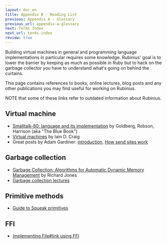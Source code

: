 ```yaml
---
layout: doc_en
title: Appendix B - Reading List
previous: Appendix A - Glossary
previous_url: appendix-a-glossary
next: Terms Index
next_url: terms-index
review: true
---
```


Building virtual machines in general and programming language implementations
in particular requires some knowledge. Rubinius' goal is to lower the barrier
by keeping as much as possible in Ruby but to hack on the garbage collector you
have to understand what's going on behind the curtains.

This page contains references to books, online lectures, blog posts and any
other publications you may find useful for working on Rubinius.

NOTE that some of these links refer to outdated information about Rubinius.

## Virtual machine

  * [Smalltalk-80: language and its implementation](http://stephane.ducasse.free.fr/FreeBooks/BlueBook/Bluebook.pdf)
    by Goldberg, Robson, Harrison (aka "The Blue Book")
  * [Virtual machines](http://tinyurl.com/3ydkqg) by Iain D. Craig
  * Great posts by Adam Gardiner: [introduction](http://tinyurl.com/35y2jh),
    [How send sites work](http://tinyurl.com/34c6e8)


## Garbage collection

  * [Garbage Collection: Algorithms for Automatic Dynamic Memory
    Management](http://tinyurl.com/3dygmo) by Richard Jones
  * [Garbage collection lectures](http://tinyurl.com/2mhek4)


## Primitive methods

  * [Guide to Squeak
    primitives](http://www.fit.vutbr.cz/study/courses/OMP/public/software/sqcdrom2/Tutorials/SqOnlineBook_%28SOB%29/englisch/sqk/sqk00083.htm)


## FFI

  * [Implementing File#link using
    FFI](http://redartisan.com/2007/10/11/rubinius-coding)
